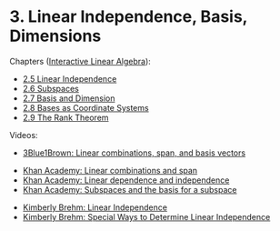 # 3. Linear Independence, Basis, Dimensions

Chapters ([Interactive Linear Algebra](https://textbooks.math.gatech.edu/ila/)):
- [2.5 Linear Independence](https://textbooks.math.gatech.edu/ila/linear-independence.html)
- [2.6 Subspaces](https://textbooks.math.gatech.edu/ila/subspaces.html)
- [2.7 Basis and Dimension](https://textbooks.math.gatech.edu/ila/dimension.html)
- [2.8 Bases as Coordinate Systems](https://textbooks.math.gatech.edu/ila/bases-as-coord-systems.html)
- [2.9 The Rank Theorem](https://textbooks.math.gatech.edu/ila/rank-thm.html)

Videos:
- [3Blue1Brown: Linear combinations, span, and basis vectors](https://www.youtube.com/watch?v=k7RM-ot2NWY&list=PLZHQObOWTQDPD3MizzM2xVFitgF8hE_ab&index=2)
<!---->
- [Khan Academy: Linear combinations and span](https://www.khanacademy.org/math/linear-algebra/vectors-and-spaces/linear-combinations/v/linear-combinations-and-span)
- [Khan Academy: Linear dependence and independence](https://www.khanacademy.org/math/linear-algebra/vectors-and-spaces/linear-independence/v/linear-algebra-introduction-to-linear-independence)
- [Khan Academy: Subspaces and the basis for a subspace](https://www.khanacademy.org/math/linear-algebra/vectors-and-spaces/subspace-basis/v/linear-subspaces)
<!---->
- [Kimberly Brehm: Linear Independence](https://www.youtube.com/watch?v=ofGN1Gtgjok&list=PLl-gb0E4MII03hiCrZa7YqxUMEeEPmZqK)
- [Kimberly Brehm: Special Ways to Determine Linear Independence](https://www.youtube.com/watch?v=EdLoNRo0s28&list=PLl-gb0E4MII03hiCrZa7YqxUMEeEPmZqK)
<!---->
<!-- - [TrevTutor: Linear Independence](https://www.youtube.com/watch?v=XI2kYIxhe-o&list=PLDDGPdw7e6AjJacaEe9awozSaOou-NIx_) -->
